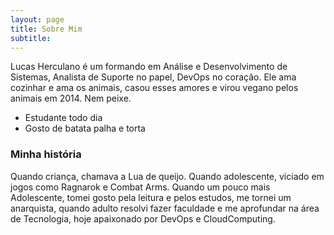 ```yaml
---
layout: page
title: Sobre Mim
subtitle: 
---
```


Lucas Herculano é um formando em Análise e Desenvolvimento de Sistemas, Analista de Suporte no papel, DevOps no coração. Ele ama cozinhar e ama os animais, casou esses amores e virou vegano pelos animais em 2014. Nem peixe.

- Estudante todo dia
- Gosto de batata palha e torta



### Minha história

Quando criança, chamava a Lua de queijo. Quando adolescente, viciado em jogos como Ragnarok e Combat Arms. Quando um pouco mais Adolescente, tomei gosto pela leitura e pelos estudos, me tornei um anarquista, quando adulto resolvi fazer faculdade e me aprofundar na área de Tecnologia, hoje apaixonado por DevOps e CloudComputing. 

